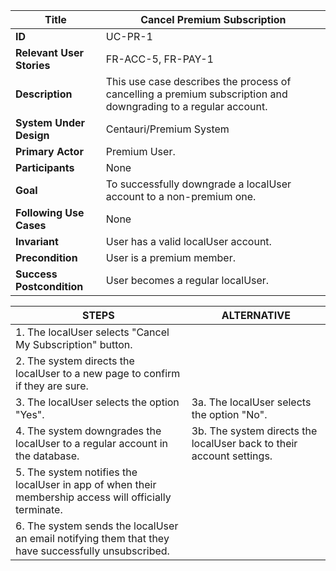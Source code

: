 

|Title |   Cancel Premium Subscription     |
|---------|---------|
|**ID**|    UC-PR-1      |
|**Relevant User Stories**|    FR-ACC-5, FR-PAY-1      |
|**Description**|     This use case describes the process of cancelling a premium subscription and downgrading to a regular account.       |
|**System Under Design**|     Centauri/Premium System        |
|**Primary Actor**|     Premium User.       |
|**Participants**|     None       |
|**Goal**|     To successfully downgrade a localUser account to a non-premium one.      |
|**Following Use Cases**|     None       |
|**Invariant**|     User has a valid localUser account.      |
|**Precondition**|     User is a premium member.      |
|**Success Postcondition**|     User becomes a regular localUser.      |


|**STEPS**|**ALTERNATIVE**|
|---------|---------|
| 1. The localUser selects "Cancel My Subscription" button.     |        |
| 2. The system directs the localUser to a new page to confirm if they are sure.     |    |
| 3. The localUser selects the option "Yes".     |  3a. The localUser selects the option "No".       |
| 4. The system downgrades the localUser to a regular account in the database.   | 3b.  The system directs the localUser back to their account settings.        |
| 5. The system notifies the localUser in app of when their membership access will officially terminate. |       |
| 6. The system sends the localUser an email notifying them that they have successfully unsubscribed. |        |